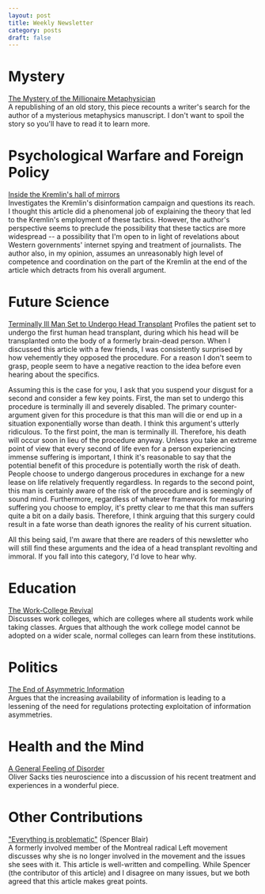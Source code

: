 ```yaml
---
layout: post
title: Weekly Newsletter
category: posts
draft: false
---
```

# Mystery
[The Mystery of the Millionaire Metaphysician](http://www.slate.com/articles/life/culturebox/2012/02/the_mystery_of_the_millionaire_metaphysician_slate_republishes_one_of_the_greatest_magazine_stories_ever_written_.single.html)  
A republishing of an old story, this piece recounts a writer's search for the author of a mysterious metaphysics manuscript. I don't want to spoil the story so you'll have to read it to learn more.

# Psychological Warfare and Foreign Policy
[Inside the Kremlin's hall of mirrors](http://www.theguardian.com/news/2015/apr/09/kremlin-hall-of-mirrors-military-information-psychology)  
Investigates the Kremlin's disinformation campaign and questions its reach. I thought this article did a phenomenal job of explaining the theory that led to the Kremlin's employment of these tactics. However, the author's perspective seems to preclude the possibility that these tactics are more widespread -- a possibility that I'm open to in light of revelations about Western governments' internet spying and treatment of journalists. The author also, in my opinion, assumes an unreasonably high level of competence and coordination on the part of the Kremlin at the end of the article which detracts from his overall argument.

# Future Science
[Terminally Ill Man Set to Undergo Head Transplant](http://www.dailymail.co.uk/news/article-3029376/Russian-volunteer-head-transplant-operation-Valery-Spiridonov-says-no-choice-undergo-7-5million-procedure-controversial-Italian-surgeon-Dr-Sergio-Canavero.html)
Profiles the patient set to undergo the first human head transplant, during which his head will be transplanted onto the body of a formerly brain-dead person. When I discussed this article with a few friends, I was consistently surprised by how vehemently they opposed the procedure. For a reason I don't seem to grasp, people seem to have a negative reaction to the idea before even hearing about the specifics.

Assuming this is the case for you, I ask that you suspend your disgust for a second and consider a few key points. First, the man set to undergo this procedure is terminally ill and severely disabled. The primary counter-argument given for this procedure is that this man will die or end up in a situation exponentially worse than death. I think this argument's utterly ridiculous. To the first point, the man is terminally ill. Therefore, his death will occur soon in lieu of the procedure anyway. Unless you take an extreme point of view that every second of life even for a person experiencing immense suffering is important, I think it's reasonable to say that the potential benefit of this procedure is potentially worth the risk of death. People choose to undergo dangerous procedures in exchange for a new lease on life relatively frequently regardless. In regards to the second point, this man is certainly aware of the risk of the procedure and is seemingly of sound mind. Furthermore, regardless of whatever framework for measuring suffering you choose to employ, it's pretty clear to me that this man suffers quite a bit on a daily basis. Therefore, I think arguing that this surgery could result in a fate worse than death ignores the reality of his current situation.

All this being said, I'm aware that there are readers of this newsletter who will still find these arguments and the idea of a head transplant revolting and immoral. If you fall into this category, I'd love to hear why.

# Education
[The Work-College Revival](http://www.newyorker.com/business/currency/the-work-college-revival)  
Discusses work colleges, which are colleges where all students work while taking classes. Argues that although the work college model cannot be adopted on a wider scale, normal colleges can learn from these institutions.

# Politics
[The End of Asymmetric Information](http://www.cato-unbound.org/2015/04/06/alex-tabarrok-tyler-cowen/end-asymmetric-information)  
Argues that the increasing availability of information is leading to a lessening of the need for regulations protecting exploitation of information asymmetries.

# Health and the Mind
[A General Feeling of Disorder](http://www.nybooks.com/articles/archives/2015/apr/23/general-feeling-disorder/)  
Oliver Sacks ties neuroscience into a discussion of his recent treatment and experiences in a wonderful piece.

# Other Contributions
["Everything is problematic"](http://www.mcgilldaily.com/2014/11/everything-problematic/?utm_source=newsletters&utm_medium=email&utm_campaign=JVL+03_25_15) (Spencer Blair)  
A formerly involved member of the Montreal radical Left movement discusses why she is no longer involved in the movement and the issues she sees with it. This article is well-written and compelling. While Spencer (the contributor of this article) and I disagree on many issues, but we both agreed that this article makes great points.
